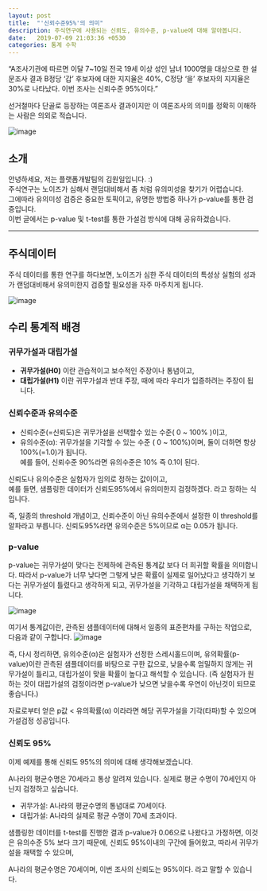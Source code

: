```yaml
---
layout: post
title:  "'신뢰수준95%'의 의미"
description: 주식연구에 사용되는 신뢰도, 유의수준, p-value에 대해 알아봅니다.
date:   2019-07-09 21:03:36 +0530
categories: 통계 수학
---
```

“A조사기관에 따르면 이달 7~10일 전국 19세 이상 성인 남녀 1000명을 대상으로 한 설문조사 결과 B정당 ‘갑’ 후보자에 대한 지지율은 40%, C정당 ‘을’ 후보자의 지지율은 30%로 나타났다. 이번 조사는 신뢰수준 95%이다.” 

선거철마다 단골로 등장하는 여론조사 결과이지만 이 여론조사의 의미를 정확히 이해하는 사람은 의외로 적습니다.

![image](https://user-images.githubusercontent.com/13713182/87009736-8e375180-c200-11ea-99ff-95ea89d161d1.png)

## 소개
안녕하세요, 저는 플랫폼개발팀의 김원일입니다. :)<br/>
주식연구는 노이즈가 심해서 랜덤대비해서 좀 처럼 유의미성을 찾기가 어렵습니다.<br/>
그에따라 유의미성 검증은 중요한 토픽이고, 유명한 방법중 하나가 p-value를 통한 검증입니다.<br/>
이번 글에서는 p-value 및 t-test를 통한 가설검 방식에 대해 공유하겠습니다.

***

## 주식데이터
주식 데이터를 통한 연구를 하다보면, 노이즈가 심한 주식 데이터의 특성상
실험의 성과가 랜덤대비해서 유의미한지 검증할 필요성을 자주 마주치게 됩니다.

![image](https://user-images.githubusercontent.com/13713182/87015181-081f0900-c208-11ea-9815-2708b60c3f44.png)

## 수리 통계적 배경

### 귀무가설과 대립가설
* __귀무가설(H0)__ 이란 관습적이고 보수적인 주장이나 통념이고,<br/>
* __대립가설(H1)__ 이란 귀무가설과 반대 주장, 때에 따라 우리가 입증하려는 주장이 됩니다.

### 신뢰수준과 유의수준
* 신뢰수준(=신뢰도)은 귀무가설을 선택할수 있는 수준( 0 ~ 100% )이고, <br/>
* 유의수준(α): 귀무가설을 기각할 수 있는 수준 ( 0 ~ 100%)이며, 둘이 더하면 항상 100%(=1.0)가 됩니다.<br/>
예를 들어, 신뢰수준 90%라면 유의수준은 10% 즉 0.1이 된다.

신뢰도나 유의수준은 실험자가 임의로 정하는 값이이고,<br/>
예를 들면, 샘플링한 데이터가 신뢰도95%에서 유의미한지 검정하겠다. 라고 정하는 식입니다.

즉, 일종의 threshold 개념이고, 신뢰수준이 아닌 유의수준에서 설정한 이 threshold를 알파라고 부릅니다.
신뢰도95%라면 유의수준은 5%이므로 α는 0.05가 됩니다.

### p-value
p-value는 귀무가설이 맞다는 전제하에 관측된 통계값 보다 더 희귀할 확률을 의미합니다.
따라서 p-value가 너무 낮다면 그렇게 낮은 확률이 실제로 일어났다고 생각하기 보다는 귀무가설이 틀렸다고 생각하게 되고,
귀무가설을 기각하고 대립가설을 채택하게 됩니다.

![image](https://user-images.githubusercontent.com/13713182/87385744-c8766980-c5d9-11ea-961f-57109fb04ff1.png)

여기서 통계값이란, 관측된 샘플데이터에 대해서 일종의 표준편차를 구하는 작업으로, 다음과 같이 구합니다.
![image](https://user-images.githubusercontent.com/13713182/87385576-60c01e80-c5d9-11ea-857c-806ffc8da743.png)


즉, 다시 정리하면,
유의수준(α)은 실험자가 선정한 스레시홀드이며,
유의확률(p-value)이란 관측된 샘플데이터를 바탕으로 구한 값으로, 낮을수록 엄밀하지 않게는 귀무가설이 틀리고, 대립가설이 맞을 확률이 높다고 해석할 수 있습니다.
(즉 실험자가 원하는 것이 대립가설의 검정이라면 p-value가 낮으면 낮을수록 우연이 아닌것이 되므로 좋습니다.)

자료로부터 얻은 p값 < 유의확률(α) 이라라면 해당 귀무가설을 기각(타파)할 수 있으며 가설검정 성공입니다.

### 신뢰도 95%
이제 예제를 통해 신뢰도 95%의 의미에 대해 생각해보겠습니다.

A나라의 평균수명은 70세라고 통상 알려져 있습니다. 실제로 평균 수명이 70세인지 아닌지 검정하고 싶습니다.

* 귀무가설:  A나라의 평균수명의 통념대로 70세이다. 
* 대립가설:  A나라의 실제로 평균 수명이 70세 초과이다. 


샘플링한 데이터를 t-test를 진행한 결과 p-value가 0.06으로 나왔다고 가정하면,
이것은 유의수준 5% 보다 크기 때문에, 신뢰도 95%이내의 구간에 들어왔고, 
따라서 귀무가설을 채택할 수 있으며, 

A나라의 평균수명은 70세이며, 이번 조사의 신뢰도는 95%이다. 라고 말할 수 있습니다.
